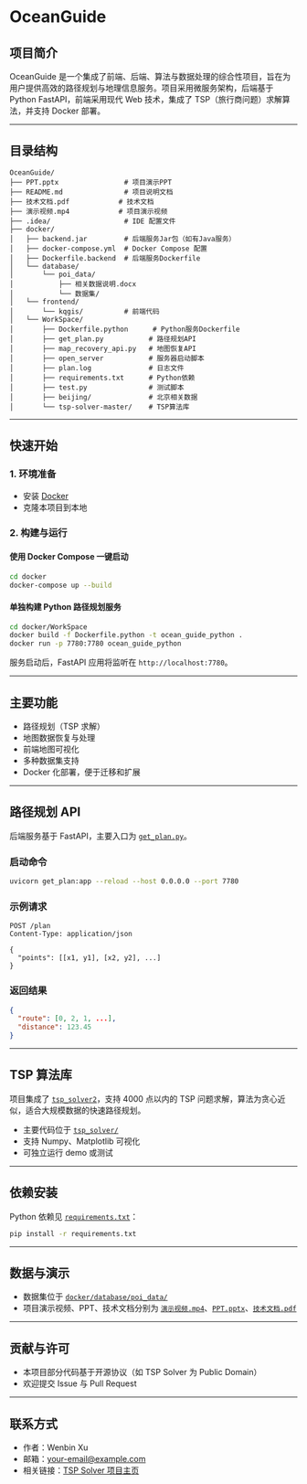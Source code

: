 # OceanGuide

## 项目简介

OceanGuide 是一个集成了前端、后端、算法与数据处理的综合性项目，旨在为用户提供高效的路径规划与地理信息服务。项目采用微服务架构，后端基于 Python FastAPI，前端采用现代 Web 技术，集成了 TSP（旅行商问题）求解算法，并支持 Docker 部署。

---

## 目录结构

```
OceanGuide/
├── PPT.pptx                # 项目演示PPT
├── README.md               # 项目说明文档
├── 技术文档.pdf            # 技术文档
├── 演示视频.mp4            # 项目演示视频
├── .idea/                  # IDE 配置文件
├── docker/
│   ├── backend.jar         # 后端服务Jar包（如有Java服务）
│   ├── docker-compose.yml  # Docker Compose 配置
│   ├── Dockerfile.backend  # 后端服务Dockerfile
│   └── database/
│       └── poi_data/
│           ├── 相关数据说明.docx
│           └── 数据集/
│   └── frontend/
│       └── kqgis/          # 前端代码
│   └── WorkSpace/
│       ├── Dockerfile.python      # Python服务Dockerfile
│       ├── get_plan.py           # 路径规划API
│       ├── map_recovery_api.py   # 地图恢复API
│       ├── open_server           # 服务器启动脚本
│       ├── plan.log              # 日志文件
│       ├── requirements.txt      # Python依赖
│       ├── test.py               # 测试脚本
│       ├── beijing/              # 北京相关数据
│       └── tsp-solver-master/    # TSP算法库
```

---

## 快速开始

### 1. 环境准备

- 安装 [Docker](https://www.docker.com/)
- 克隆本项目到本地

### 2. 构建与运行

#### 使用 Docker Compose 一键启动

```sh
cd docker
docker-compose up --build
```

#### 单独构建 Python 路径规划服务

```sh
cd docker/WorkSpace
docker build -f Dockerfile.python -t ocean_guide_python .
docker run -p 7780:7780 ocean_guide_python
```

服务启动后，FastAPI 应用将监听在 `http://localhost:7780`。

---

## 主要功能

- 路径规划（TSP 求解）
- 地图数据恢复与处理
- 前端地图可视化
- 多种数据集支持
- Docker 化部署，便于迁移和扩展

---

## 路径规划 API

后端服务基于 FastAPI，主要入口为 [`get_plan.py`](docker/WorkSpace/get_plan.py)。

### 启动命令

```sh
uvicorn get_plan:app --reload --host 0.0.0.0 --port 7780
```

### 示例请求

```http
POST /plan
Content-Type: application/json

{
  "points": [[x1, y1], [x2, y2], ...]
}
```

### 返回结果

```json
{
  "route": [0, 2, 1, ...],
  "distance": 123.45
}
```

---

## TSP 算法库

项目集成了 [`tsp_solver2`](docker/WorkSpace/tsp-solver-master/)，支持 4000 点以内的 TSP 问题求解，算法为贪心近似，适合大规模数据的快速路径规划。

- 主要代码位于 [`tsp_solver/`](docker/WorkSpace/tsp-solver-master/tsp_solver/)
- 支持 Numpy、Matplotlib 可视化
- 可独立运行 demo 或测试

---

## 依赖安装

Python 依赖见 [`requirements.txt`](docker/WorkSpace/requirements.txt)：

```sh
pip install -r requirements.txt
```

---

## 数据与演示

- 数据集位于 [`docker/database/poi_data/`](docker/database/poi_data/)
- 项目演示视频、PPT、技术文档分别为 [`演示视频.mp4`](演示视频.mp4)、[`PPT.pptx`](PPT.pptx)、[`技术文档.pdf`](技术文档.pdf)

---

## 贡献与许可

- 本项目部分代码基于开源协议（如 TSP Solver 为 Public Domain）
- 欢迎提交 Issue 与 Pull Request

---

## 联系方式

- 作者：Wenbin Xu
- 邮箱：<your-email@example.com>
- 相关链接：[TSP Solver 项目主页](https://github.com/dmishin/tsp-solver)
